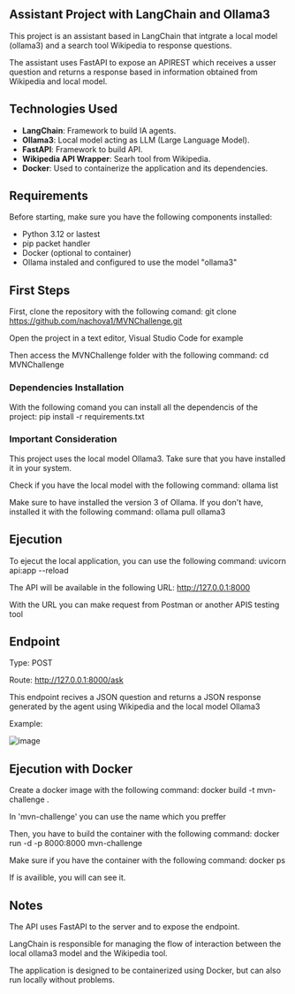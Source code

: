 ## Assistant Project with LangChain and Ollama3

This project is an assistant based in LangChain that intgrate a local model (ollama3) and a search tool Wikipedia to response questions.

The assistant uses FastAPI to expose an APIREST which receives a usser question and returns a response based in information obtained from Wikipedia and local model.

## Technologies Used

- **LangChain**: Framework to build IA agents.
- **Ollama3**: Local model acting as LLM (Large Language Model).
- **FastAPI**: Framework to build API.
- **Wikipedia API Wrapper**: Searh tool from Wikipedia.
- **Docker**: Used to containerize the application and its dependencies.

## Requirements
Before starting, make sure you have the following components installed:

- Python 3.12 or lastest
- pip packet handler
- Docker (optional to container)
- Ollama instaled and configured to use the model "ollama3"

## First Steps

First, clone the repository with the following comand: git clone https://github.com/nachova1/MVNChallenge.git

Open the project in a text editor, Visual Studio Code for example

Then access the MVNChallenge folder with the following command: cd MVNChallenge

### Dependencies Installation

With the following comand you can install all the dependencis of the project: pip install -r requirements.txt

### Important Consideration

This project uses the local model Ollama3. Take sure that you have installed it in your system.

Check if you have the local model with the following command: ollama list

Make sure to have installed the version 3 of Ollama. If you don't have, installed it with the following command: ollama pull ollama3

## Ejecution

To ejecut the local application, you can use the following command: uvicorn api:app --reload

The API will be available in the following URL: http://127.0.0.1:8000

With the URL you can make request from Postman or another APIS testing tool

## Endpoint

Type: POST

Route: http://127.0.0.1:8000/ask

This endpoint recives a JSON question and returns a JSON response generated by the agent using Wikipedia and the local model Ollama3

Example:

![image](https://github.com/user-attachments/assets/acd8f718-321a-49fe-a8c1-5a60bcdadea9)

## Ejecution with Docker

Create a docker image with the following command: docker build -t mvn-challenge .

In 'mvn-challenge' you can use the name which you preffer

Then, you have to build the container with the following command: docker run -d -p 8000:8000 mvn-challenge

Make sure if you have the container with the following command: docker ps

If is availible, you will can see it.

## Notes

The API uses FastAPI to the server and to expose the endpoint.

LangChain is responsible for managing the flow of interaction between the local ollama3 model and the Wikipedia tool.

The application is designed to be containerized using Docker, but can also run locally without problems.
